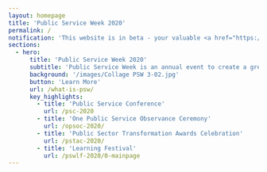 ```yaml
---
layout: homepage
title: 'Public Service Week 2020'
permalink: /
notification: 'This website is in beta - your valuable <a href="https://www.google.com">feedback</a> will help us in improving it.'
sections:
  - hero:
      title: 'Public Service Week 2020'
      subtitle: 'Public Service Week is an annual event to create a greater appreciation for the work of the Public Service while inspiring public officers to live out her values and ethos. Public Service Week 2020 will run from 8 - 31 October.'
      background: '/images/Collage PSW 3-02.jpg'
      button: 'Learn More'
      url: /what-is-psw/
      key_highlights:
        - title: 'Public Service Conference'
          url: /psc-2020
        - title: 'One Public Service Observance Ceremony'
          url: /opsoc-2020/
        - title: 'Public Sector Transformation Awards Celebration'
          url: /pstac-2020/
        - title: 'Learning Festival'
          url: /pswlf-2020/0-mainpage
---
```



<!-- Type your notification here - the notification bar will not appear if this is empty. For other changes, refer to _data/homepage.yml to edit the homepage 
###### This website is in beta - your valuable [feedback](https://form.sg/#!/forms/govtech/5a9ce876b3a3b6006e6b8335){:target="_blank"} will help us in improving it.
-->
